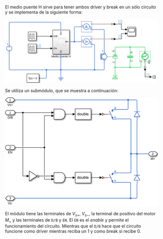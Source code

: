 El medio puente H sirve para tener ambos driver y break en un sólo circuito y se implementa de la siguiente forma:

![Diagrama de simulación](../../img/sim-medio-puente-h.svg)

Se utiliza un submódulo, que se muestra a continuación:

![Diagrama de medio puente H](../../img/sim-sub-medio-puente-h.svg)

El módulo tiene las terminales de $V_{s+}$, $V_{s-}$, la terminal de positivo del motor $M_+$ y las terminales de `D/B` y `EN`. El `EN` es el *enable* y permite el funcionamiento del circuito. Mientras que el `D/B` hace que el circuito funcione como driver mientras reciba un 1 y como break si recibe 0.
